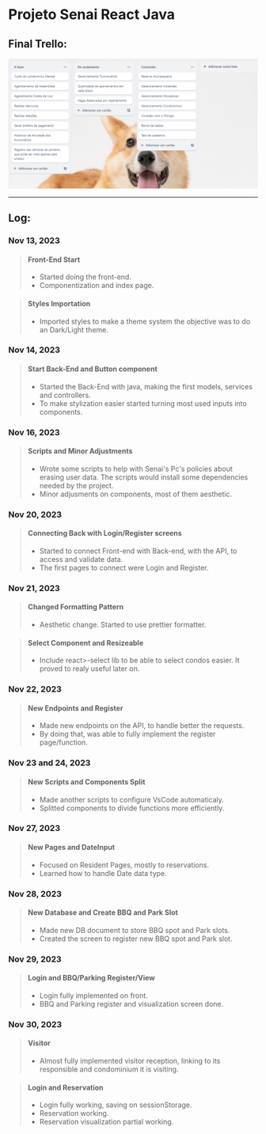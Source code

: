 # Projeto Senai React Java

## Final Trello:
![Trello](/Trello/Trello30.11.png "Trello")

***
## Log:

### Nov 13, 2023

>#### Front-End Start
>- Started doing the front-end.
>- Componentization and index page.

>#### Styles Importation
>- Imported styles to make a theme system the objective was to do an Dark/Light theme.

### Nov 14, 2023

>#### Start Back-End and Button component
>- Started the Back-End with java, making the first models, services and controllers.
>- To make stylization easier started turning most used inputs into components.

### Nov 16, 2023

>#### Scripts and Minor Adjustments
>- Wrote some scripts to help with Senai's Pc's policies about erasing user data. The scripts would install some dependencies needed by the project.
>- Minor adjusments on components, most of them aesthetic.

### Nov 20, 2023

>#### Connecting Back with Login/Register screens
>- Started to connect Front-end with Back-end, with the API, to access and validate data.
>- The first pages to connect were Login and Register.

### Nov 21, 2023

>#### Changed Formatting Pattern
>- Aesthetic change. Started to use prettier formatter.

>#### Select Component and Resizeable
>- Include react>-select lib to be able to select condos easier. It proved to realy useful later on.

### Nov 22, 2023

>#### New Endpoints and Register
>- Made new endpoints on the API, to handle better the requests.
>- By doing that, was able to fully implement the register page/function.

### Nov 23 and 24, 2023

>#### New Scripts and Components Split
>- Made another scripts to configure VsCode automaticaly.
>- Splitted components to divide functions more efficiently.

### Nov 27, 2023

>#### New Pages and DateInput
>- Focused on Resident Pages, mostly to reservations.
>- Learned how to handle Date data type.

### Nov 28, 2023

>#### New Database and Create BBQ and Park Slot
>- Made new DB document to store BBQ spot and Park slots.
>- Created the screen to register new BBQ spot and Park slot.

### Nov 29, 2023

>#### Login and BBQ/Parking Register/View
>- Login fully implemented on front.
>- BBQ and Parking register and visualization screen done.

### Nov 30, 2023

>#### Visitor
>- Almost fully implemented visitor reception, linking to its responsible and condominium it is visiting.

>#### Login and Reservation
>- Login fully working, saving on sessionStorage.
>- Reservation working.
>- Reservation visualization partial working.